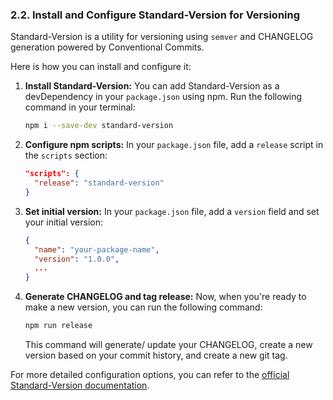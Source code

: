 ### 2.2. Install and Configure Standard-Version for Versioning

Standard-Version is a utility for versioning using `semver` and CHANGELOG generation powered by Conventional Commits.

Here is how you can install and configure it:

1. **Install Standard-Version:** You can add Standard-Version as a devDependency in your `package.json` using npm. Run the following command in your terminal:
   ```bash
   npm i --save-dev standard-version
   ```
2. **Configure npm scripts:** In your `package.json` file, add a `release` script in the `scripts` section:
   ```json
   "scripts": {
     "release": "standard-version"
   }
   ```
3. **Set initial version:** In your `package.json` file, add a `version` field and set your initial version:
   ```json
   {
     "name": "your-package-name",
     "version": "1.0.0",
     ...
   }
   ```
4. **Generate CHANGELOG and tag release:** Now, when you're ready to make a new version, you can run the following command:
   ```bash
   npm run release
   ```
   This command will generate/ update your CHANGELOG, create a new version based on your commit history, and create a new git tag.

For more detailed configuration options, you can refer to the [official Standard-Version documentation](https://github.com/conventional-changelog/standard-version#readme).